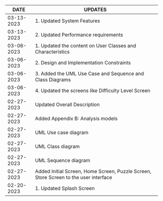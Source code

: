 | DATE  | UPDATES |
| ------------- | ------------- |
| 03-13-2023 | 1.	Updated System Features |
| 03-13-2023 | 2.	Updated Performance requirements | 
| 03-06-2023 | 1.	Updated the content on User Classes and Characteristics |
| 03-06-2023 | 2.	Design and Implementation Constraints |
| 03-06-2023 | 3.	Added the UML Use Case and Sequence and Class Diagrams |
| 03-06-2023 | 4.	Updated the screens like Difficulty Level Screen |
| 02-27-2023 | Updated Overall Description |
| 02-27-2023 | Added Appendix B: Analysis models
| 02-27-2023 | UML Use case diagram
| 02-27-2023 | UML Class diagram
|02-27-2023  | UML Sequence diagram
|02-27-2023  | Added Initial Screen, Home Screen, Puzzle Screen, Store Screen to the user interface
| 02-20-2023 | 	1.	Updated Splash Screen |
